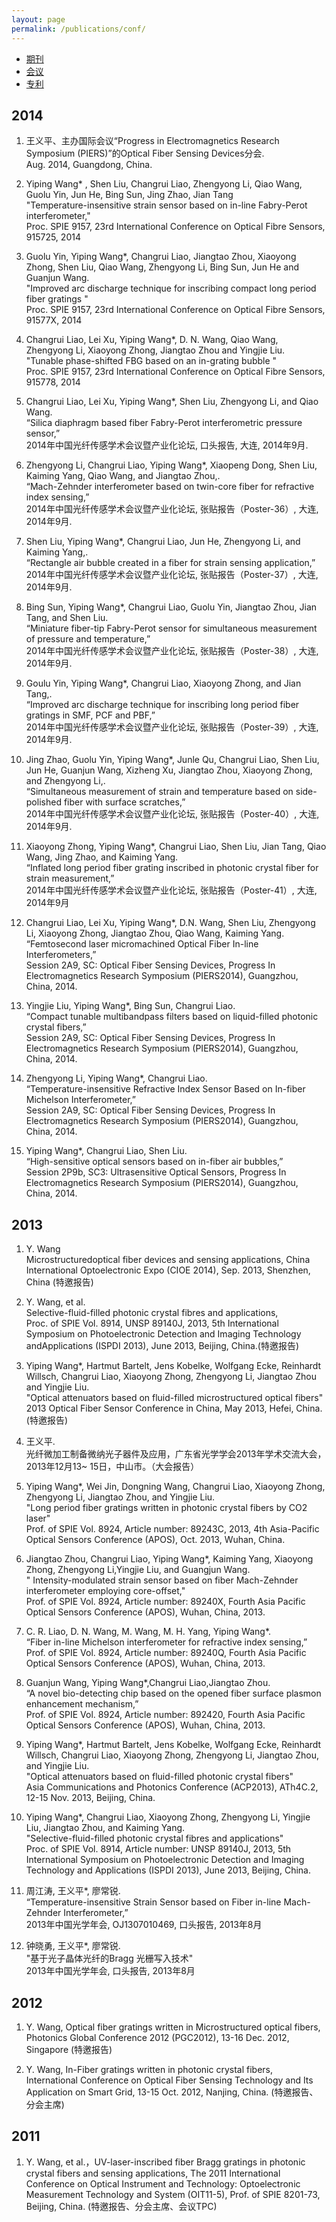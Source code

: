 ```yaml
---
layout: page
permalink: /publications/conf/
---
```


<div class="navbar center third">
<ul>
    <li><a href="{{ "/publications" | prepend: site.baseurl }}">期刊</a></li>
    <li class="active"><a href="{{ "/conf" | prepend: "/publications" | prepend: site.baseurl }}">会议</a></li>
    <li><a href="{{ "/patents" | prepend: "/publications" | prepend: site.baseurl }}">专利</a></li>
</ul>
</div>


2014
-------------------------
1.  王义平、主办国际会议“Progress in Electromagnetics Research Symposium (PIERS)”的Optical Fiber Sensing Devices分会.<br>Aug. 2014, Guangdong, China.<br>

2.  Yiping Wang* , Shen Liu, Changrui Liao, Zhengyong Li, Qiao Wang, Guolu Yin, Jun He, Bing Sun, Jing Zhao, Jian Tang<br>"Temperature-insensitive strain sensor based on in-line Fabry-Perot interferometer,"<br> Proc. SPIE 9157, 23rd International Conference on Optical Fibre Sensors, 915725, 2014 <br>

3.  Guolu Yin, Yiping Wang*, Changrui Liao, Jiangtao Zhou, Xiaoyong Zhong, Shen Liu, Qiao Wang, Zhengyong Li,  Bing Sun, Jun He and Guanjun Wang.<br>"Improved arc discharge technique for inscribing compact long period fiber gratings "<br>Proc. SPIE 9157, 23rd International Conference on Optical Fibre Sensors, 91577X, 2014<br>

4.	Changrui Liao, Lei Xu, Yiping Wang*, D. N. Wang, Qiao Wang, Zhengyong Li, Xiaoyong Zhong, Jiangtao Zhou and Yingjie Liu. <br>"Tunable phase-shifted FBG based on an in-grating bubble " <br>Proc. SPIE 9157, 23rd International Conference on Optical Fibre Sensors, 915778, 2014<br>

5.	Changrui Liao, Lei Xu, Yiping Wang*, Shen Liu, Zhengyong Li, and Qiao Wang. <br> “Silica diaphragm based fiber Fabry-Perot interferometric pressure sensor,” <br>2014年中国光纤传感学术会议暨产业化论坛, 口头报告, 大连, 2014年9月.<br>

6.	Zhengyong Li, Changrui Liao, Yiping Wang*, Xiaopeng Dong, Shen Liu, Kaiming Yang, Qiao Wang, and Jiangtao Zhou,. <br> “Mach-Zehnder interferometer based on twin-core fiber for refractive index sensing,” <br>2014年中国光纤传感学术会议暨产业化论坛, 张贴报告（Poster-36）, 大连, 2014年9月.<br>

7.	Shen Liu, Yiping Wang*, Changrui Liao, Jun He, Zhengyong Li, and Kaiming Yang,. <br> “Rectangle air bubble created in a fiber for strain sensing application,” <br>2014年中国光纤传感学术会议暨产业化论坛, 张贴报告（Poster-37）, 大连, 2014年9月.<br>

8.	Bing Sun, Yiping Wang*, Changrui Liao, Guolu Yin, Jiangtao Zhou, Jian Tang, and Shen Liu. <br> “Miniature fiber-tip Fabry-Perot sensor for simultaneous measurement of pressure and temperature,” <br>2014年中国光纤传感学术会议暨产业化论坛, 张贴报告（Poster-38）, 大连, 2014年9月.<br>

9.	Goulu Yin, Yiping Wang*, Changrui Liao, Xiaoyong Zhong, and Jian Tang,. <br> “Improved arc discharge technique for inscribing long period fiber gratings in SMF, PCF and PBF,” <br>2014年中国光纤传感学术会议暨产业化论坛, 张贴报告（Poster-39）, 大连, 2014年9月.<br>

10.	Jing Zhao, Guolu Yin, Yiping Wang*, Junle Qu, Changrui Liao, Shen Liu, Jun He, Guanjun Wang, Xizheng Xu, Jiangtao Zhou, Xiaoyong Zhong, and Zhengyong Li,. <br> “Simultaneous measurement of strain and temperature based on side-polished fiber with surface scratches,” <br>2014年中国光纤传感学术会议暨产业化论坛, 张贴报告（Poster-40）, 大连, 2014年9月.<br>

11.	Xiaoyong Zhong, Yiping Wang*, Changrui Liao, Shen Liu, Jian Tang, Qiao Wang, Jing Zhao, and Kaiming Yang. <br> “Inflated long period fiber grating inscribed in photonic crystal fiber for strain measurement,” <br> 2014年中国光纤传感学术会议暨产业化论坛, 张贴报告（Poster-41）, 大连, 2014年9月<br>

12.	Changrui Liao, Lei Xu, Yiping Wang*, D.N. Wang, Shen Liu, Zhengyong Li, Xiaoyong Zhong, Jiangtao Zhou, Qiao Wang, Kaiming Yang. <br> “Femtosecond laser micromachined Optical Fiber In-line Interferometers,” <br> Session 2A9, SC: Optical Fiber Sensing Devices, Progress In Electromagnetics Research Symposium (PIERS2014), Guangzhou, China, 2014. <br>

13.	Yingjie Liu, Yiping Wang*, Bing Sun, Changrui Liao. <br> “Compact tunable multibandpass filters based on liquid-filled photonic crystal fibers,” <br>Session 2A9, SC: Optical Fiber Sensing Devices, Progress In Electromagnetics Research Symposium (PIERS2014), Guangzhou, China, 2014.<br>

14.	Zhengyong Li, Yiping Wang*, Changrui Liao. <br> “Temperature-insensitive Refractive Index Sensor Based on In-fiber Michelson Interferometer,” <br>Session 2A9, SC: Optical Fiber Sensing Devices, Progress In Electromagnetics Research Symposium (PIERS2014), Guangzhou, China, 2014.<br>

15.	Yiping Wang*, Changrui Liao, Shen Liu. <br> “High-sensitive optical sensors based on in-fiber air bubbles,” <br> Session 2P9b, SC3: Ultrasensitive Optical Sensors, Progress In Electromagnetics Research Symposium (PIERS2014), Guangzhou, China, 2014.<br>

2013
-------------------------
1.  Y. Wang<br>Microstructuredoptical fiber devices and sensing applications, China International Optoelectronic Expo (CIOE 2014), Sep. 2013, Shenzhen, China (特邀报告)<br>

2.  Y. Wang, et al.<br> Selective-fluid-filled photonic crystal fibres and applications,<br>Proc. of SPIE Vol. 8914, UNSP 89140J, 2013, 5th International Symposium on Photoelectronic Detection and Imaging Technology andApplications (ISPDI 2013), June 2013, Beijing, China.(特邀报告)<br>

3.	Yiping Wang*, Hartmut Bartelt, Jens Kobelke, Wolfgang Ecke, Reinhardt Willsch, Changrui Liao, Xiaoyong Zhong, Zhengyong Li, Jiangtao Zhou and Yingjie Liu. <br>"Optical attenuators based on fluid-filled microstructured optical fibers"<br> 2013 Optical Fiber Sensor Conference in China, May 2013, Hefei, China. (特邀报告)<br>

4.  王义平.<br>光纤微加工制备微纳光子器件及应用，广东省光学学会2013年学术交流大会，2013年12月13~ 15日，中山市。（大会报告）<br>

5.	Yiping Wang*, Wei Jin, Dongning Wang, Changrui Liao, Xiaoyong Zhong, Zhengyong Li, Jiangtao Zhou, and Yingjie Liu. <br>"Long period fiber gratings written in photonic crystal fibers by CO2 laser"<br>Prof. of SPIE Vol. 8924, Article number: 89243C, 2013, 4th Asia-Pacific Optical Sensors Conference (APOS), Oct. 2013, Wuhan, China.<br>

6.	Jiangtao Zhou, Changrui Liao, Yiping Wang*, Kaiming Yang, Xiaoyong Zhong, Zhengyong Li,Yingjie Liu, and Guangjun Wang. <br>" Intensity-modulated strain sensor based on fiber Mach-Zehnder interferometer employing core-offset," <br> Prof. of SPIE Vol. 8924, Article number: 89240X, Fourth Asia Pacific Optical Sensors Conference (APOS), Wuhan, China, 2013.<br>

7.	C. R. Liao, D. N. Wang, M. Wang, M. H. Yang, Yiping Wang*.<br> “Fiber in-line Michelson interferometer for refractive index sensing,” <br>Prof. of SPIE Vol. 8924, Article number: 89240Q, Fourth Asia Pacific Optical Sensors Conference (APOS), Wuhan, China, 2013.<br>

8.	Guanjun Wang, Yiping Wang*,Changrui Liao,Jiangtao Zhou. <br> “A novel bio-detecting chip based on the opened fiber surface plasmon enhancement mechanism,” <br> Prof. of SPIE Vol. 8924, Article number: 892420, Fourth Asia Pacific Optical Sensors Conference (APOS), Wuhan, China, 2013. <br>

9.	Yiping Wang*, Hartmut Bartelt, Jens Kobelke, Wolfgang Ecke, Reinhardt Willsch, Changrui Liao, Xiaoyong Zhong, Zhengyong Li, Jiangtao Zhou, and Yingjie Liu. <br>"Optical attenuators based on fluid-filled photonic crystal fibers"<br>Asia Communications and Photonics Conference (ACP2013), ATh4C.2, 12-15 Nov. 2013, Beijing, China.<br>

10.	Yiping Wang*, Changrui Liao, Xiaoyong Zhong, Zhengyong Li, Yingjie Liu, Jiangtao Zhou, and Kaiming Yang. <br>"Selective-fluid-filled photonic crystal fibres and applications"<br> Proc. of SPIE Vol. 8914, Article number: UNSP 89140J, 2013, 5th International Symposium on Photoelectronic Detection and Imaging Technology and Applications (ISPDI 2013), June 2013, Beijing, China.<br>

11.	周江涛, 王义平*, 廖常锐.<br> “Temperature-insensitive Strain Sensor based on Fiber in-line Mach-Zehnder Interferometer,” <br> 2013年中国光学年会, OJ1307010469, 口头报告, 2013年8月<br>

12.	钟晓勇, 王义平*, 廖常锐. <br>"基于光子晶体光纤的Bragg 光栅写入技术"<br> 2013年中国光学年会, 口头报告, 2013年8月

2012
-------------------------
1.  Y. Wang, Optical fiber gratings written in Microstructured optical fibers, Photonics Global Conference 2012 (PGC2012), 13-16 Dec. 2012, Singapore (特邀报告)<br>

2.  Y. Wang, In-Fiber gratings written in photonic crystal fibers, International Conference on Optical Fiber Sensing Technology and Its Application on Smart Grid, 13-15 Oct. 2012, Nanjing, China. (特邀报告、分会主席)

2011
-------------------------
1.  Y. Wang, et al.，UV-laser-inscribed fiber Bragg gratings in photonic crystal fibers and sensing applications, The 2011 International Conference on Optical Instrument and Technology: Optoelectronic Measurement Technology and System (OIT11-5), Prof. of SPIE 8201-73, Beijing, China. (特邀报告、分会主席、会议TPC)
